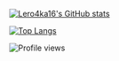 [![Lero4ka16's GitHub stats](https://github-readme-stats.vercel.app/api?username=whilein&theme=dark&show_icons=true&hide_border=true&disable_animations=true&hide=prs,issues)](https://github.com/anuraghazra/github-readme-stats)

[![Top Langs](https://github-readme-stats.vercel.app/api/top-langs/?username=whilein&layout=compact&theme=dark&hide_border=true)](https://github.com/anuraghazra/github-readme-stats)

![Profile views](https://gpvc.arturio.dev/whilein)
